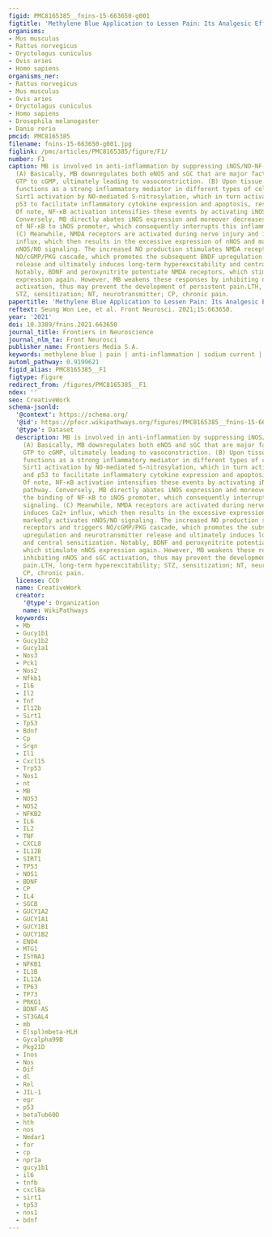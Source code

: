 ```yaml
---
figid: PMC8165385__fnins-15-663650-g001
figtitle: 'Methylene Blue Application to Lessen Pain: Its Analgesic Effect and Mechanism'
organisms:
- Mus musculus
- Rattus norvegicus
- Oryctolagus cuniculus
- Ovis aries
- Homo sapiens
organisms_ner:
- Rattus norvegicus
- Mus musculus
- Ovis aries
- Oryctolagus cuniculus
- Homo sapiens
- Drosophila melanogaster
- Danio rerio
pmcid: PMC8165385
filename: fnins-15-663650-g001.jpg
figlink: /pmc/articles/PMC8165385/figure/F1/
number: F1
caption: MB is involved in anti-inflammation by suppressing iNOS/NO-NF-κB pathway.
  (A) Basically, MB downregulates both eNOS and sGC that are major factors converting
  GTP to cGMP, ultimately leading to vasoconstriction. (B) Upon tissue injury, iNOS
  functions as a strong inflammatory mediator in different types of cells. It inhibits
  Sirt1 activation by NO-mediated S-nitrosylation, which in turn activates NF-κB and
  p53 to facilitate inflammatory cytokine expression and apoptosis, respectively.
  Of note, NF-κB activation intensifies these events by activating iNOS/NO-NF-κB pathway.
  Conversely, MB directly abates iNOS expression and moreover decreases the binding
  of NF-κB to iNOS promoter, which consequently interrupts this inflammatory signaling.
  (C) Meanwhile, NMDA receptors are activated during nerve injury and induces Ca2+
  influx, which then results in the excessive expression of nNOS and markedly activates
  nNOS/NO signaling. The increased NO production stimulates NMDA receptors and triggers
  NO/cGMP/PKG cascade, which promotes the subsequent BNDF upregulation and neurotransmitter
  release and ultimately induces long-term hyperexcitability and central sensitization.
  Notably, BDNF and peroxynitrite potentiate NMDA receptors, which stimulate nNOS
  expression again. However, MB weakens these responses by inhibiting nNOS and sGC
  activation, thus may prevent the development of persistent pain.LTH, long-term hyperexcitability;
  STZ, sensitization; NT, neurotransmitter; CP, chronic pain.
papertitle: 'Methylene Blue Application to Lessen Pain: Its Analgesic Effect and Mechanism.'
reftext: Seung Won Lee, et al. Front Neurosci. 2021;15:663650.
year: '2021'
doi: 10.3389/fnins.2021.663650
journal_title: Frontiers in Neuroscience
journal_nlm_ta: Front Neurosci
publisher_name: Frontiers Media S.A.
keywords: methylene blue | pain | anti-inflammation | sodium current | denervation
automl_pathway: 0.9199621
figid_alias: PMC8165385__F1
figtype: Figure
redirect_from: /figures/PMC8165385__F1
ndex: ''
seo: CreativeWork
schema-jsonld:
  '@context': https://schema.org/
  '@id': https://pfocr.wikipathways.org/figures/PMC8165385__fnins-15-663650-g001.html
  '@type': Dataset
  description: MB is involved in anti-inflammation by suppressing iNOS/NO-NF-κB pathway.
    (A) Basically, MB downregulates both eNOS and sGC that are major factors converting
    GTP to cGMP, ultimately leading to vasoconstriction. (B) Upon tissue injury, iNOS
    functions as a strong inflammatory mediator in different types of cells. It inhibits
    Sirt1 activation by NO-mediated S-nitrosylation, which in turn activates NF-κB
    and p53 to facilitate inflammatory cytokine expression and apoptosis, respectively.
    Of note, NF-κB activation intensifies these events by activating iNOS/NO-NF-κB
    pathway. Conversely, MB directly abates iNOS expression and moreover decreases
    the binding of NF-κB to iNOS promoter, which consequently interrupts this inflammatory
    signaling. (C) Meanwhile, NMDA receptors are activated during nerve injury and
    induces Ca2+ influx, which then results in the excessive expression of nNOS and
    markedly activates nNOS/NO signaling. The increased NO production stimulates NMDA
    receptors and triggers NO/cGMP/PKG cascade, which promotes the subsequent BNDF
    upregulation and neurotransmitter release and ultimately induces long-term hyperexcitability
    and central sensitization. Notably, BDNF and peroxynitrite potentiate NMDA receptors,
    which stimulate nNOS expression again. However, MB weakens these responses by
    inhibiting nNOS and sGC activation, thus may prevent the development of persistent
    pain.LTH, long-term hyperexcitability; STZ, sensitization; NT, neurotransmitter;
    CP, chronic pain.
  license: CC0
  name: CreativeWork
  creator:
    '@type': Organization
    name: WikiPathways
  keywords:
  - Mb
  - Gucy1b1
  - Gucy1b2
  - Gucy1a1
  - Nos3
  - Pck1
  - Nos2
  - Nfkb1
  - Il6
  - Il2
  - Tnf
  - Il12b
  - Sirt1
  - Tp53
  - Bdnf
  - Cp
  - Srgn
  - Il1
  - Cxcl15
  - Trp53
  - Nos1
  - nt
  - MB
  - NOS3
  - NOS2
  - NFKB2
  - IL6
  - IL2
  - TNF
  - CXCL8
  - IL12B
  - SIRT1
  - TP53
  - NOS1
  - BDNF
  - CP
  - IL4
  - SGCB
  - GUCY1A2
  - GUCY1A1
  - GUCY1B1
  - GUCY1B2
  - ENO4
  - MTG1
  - ISYNA1
  - NFKB1
  - IL1B
  - IL12A
  - TP63
  - TP73
  - PRKG1
  - BDNF-AS
  - ST3GAL4
  - mb
  - E(spl)mbeta-HLH
  - Gycalpha99B
  - Pkg21D
  - Inos
  - Nos
  - Dif
  - dl
  - Rel
  - JIL-1
  - egr
  - p53
  - betaTub60D
  - hth
  - nos
  - Nmdar1
  - for
  - cp
  - npr1a
  - gucy1b1
  - il6
  - tnfb
  - cxcl8a
  - sirt1
  - tp53
  - nos1
  - bdnf
---
```

